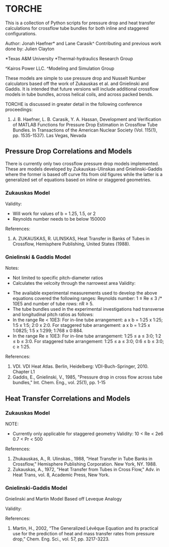 # TORCHE
This is a collection of Python scripts for pressure drop and heat transfer calculations for crossflow tube bundles for both inline and staggered configurations.

Author: Jonah Haefner* and Lane Carasik^
Contributing and previous work done by: Julien Clayton

*Texas A&M University
*Thermal-hydraulics Research Group

^Kairos Power LLC.
^Modeling and Simulation Group

These models are simple to use pressure drop and Nusselt Number calculators based off the work of Zukauskas et al. and Gnielinski and Gaddis. 
It is intended that future versions will include additional crossflow models in tube bundles, across helical coils, and across packed bends. 

TORCHE is discussed in greater detail in the following conference proceedings:
1. J. B. Haefner, L. B. Carasik, Y. A. Hassan, Development and Verification of MATLAB Functions for Pressure Drop Estimation in Crossflow Tube Bundles. In Transactions of the American Nuclear Society (Vol. 115(1), pp. 1535-1537). Las Vegas, Nevada

## Pressure Drop Correlations and Models

There is currently only two crossflow pressure drop models implemented. These are models developed by Zukauskas-Ulinskas and Gnielinski-Gaddis where the former is based off curve fits from old figures while the latter is a generalized set of equations based on inline or staggered geometries.

### Zukauskas Model

Validity:
- Will work for values of b = 1.25, 1.5, or 2
- Reynolds number needs to be below 150000

References:
1. A. ZUKAUSKAS, R. ULINSKAS, Heat Transfer in Banks of Tubes in Crossflow, Hemisphere Publishing, United States (1988).

### Gnielinski & Gaddis Model

Notes:
- Not limited to specific pitch-diameter ratios
- Calculates the velcoity through the narrowest area
Validity:
* The available experimental measurements used to develop the above equations covered the following ranges: Reynolds number: 1 ≤ Re ≤ 3 /* 10E5 and number of tube rows: nR ≥  5.
* The tube bundles used in the experimental investigations had transverse and longitudinal pitch ratios as follows: 
 * In the range Re < 10E3: For in-line tube arrangement: a x b = 1:25 x 1:25; 1:5 x 1:5; 2:0 x 2:0. For staggered tube arrangement: a x b = 1:25 x 1:0825; 1:5 x 1:299; 1:768 x 0:884.
 * In the range Re ≥ 10E3: For in-line tube arrangement: 1:25 ≤ a ≤ 3:0; 1:2 ≤  b ≤  3:0. For staggered tube arrangement: 1:25 ≤  a ≤  3:0; 0:6 ≤  b ≤  3:0; c ≥ 1:25.

References:
1. VDI. VDI Heat Atlas. Berlin, Heidelberg: VDI-Buch-Springer, 2010. Chapter L1
2. Gaddis, E., Gnielinski, V., 1985, "Pressure drop in cross flow across tube bundles," Int. Chem. Eng., vol. 25(1), pp. 1-15

## Heat Transfer Correlations and Models

### Zukauskas Model

NOTE: 
- Currently only applicable for staggered geometry
Validity: 10 < Re < 2e6
          0.7 < Pr < 500
		  
References:
1. Zhukauskas, A., R. Ulinskas., 1988, "Heat Transfer in Tube Banks in Crossflow," Hemisphere Publishing Corporation. New York, NY. 1988.
2. Zukauskas, A., 1972, "Heat Transfer from Tubes in Cross Flow," Adv. in Heat Trans, vol. 8, Academic Press, New York.
	
### Gnielinski-Gaddis Model

Gnielinski and Martin Model
Based off Leveque Analogy

Validity:


References:
1. Martin, H., 2002, “The Generalized Lévêque Equation and its practical use for the prediction of heat and mass transfer rates from pressure drop,” Chem. Eng. Sci., vol. 57, pp. 3217-3223.